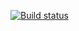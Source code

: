 [![Build status](https://ci.appveyor.com/api/projects/status/50iti48iup9va9nk?svg=true)](https://ci.appveyor.com/project/LetoTomaLeto/page-object)

